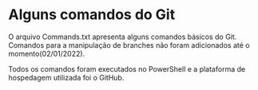 # Alguns comandos do Git

O arquivo Commands.txt apresenta alguns comandos básicos do Git. Comandos para a manipulação de branches não foram
adicionados até o momento(02/01/2022).

Todos os comandos foram executados no PowerShell e a plataforma de hospedagem utilizada foi o GitHub.
